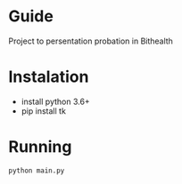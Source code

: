 # Guide

  Project to persentation probation in Bithealth

# Instalation
  - install python 3.6+
  - pip install tk

# Running

   ```python main.py```

